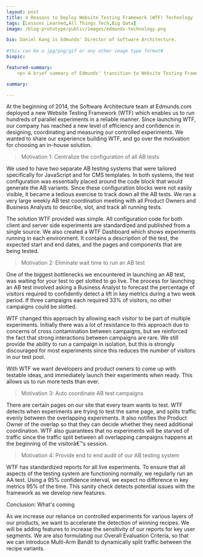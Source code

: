 ```yaml
---
layout: post
title: 4 Reasons to Deploy Website Testing Framework (WTF) Technology
tags: [Lessons Learned,All Things Tech,Big Data]
image: /blog-prototype/public/images/edmunds-technology.png

bio: Daniel Kang is Edmunds' Director of Software Architecture.
 
#this can be a jpg/png/gif or any other image type format#
biopic: 

featured-summary:
    <p> A brief summary of Edmunds' transition to Website Testing Framework (WTF) written by Daniel Kang. </p>

summary: 

---
```


At the beginning of 2014, the Software Architecture team at Edmunds.com deployed a new Website Testing Framework (WTF) which enables us to run hundreds of parallel experiments in a reliable manner. Since launching WTF, our company has reached a new level of efficiency and confidence in designing, coordinating and measuring our controlled experiments. We wanted to share our experience building WTF, and go over the motivation for choosing an in-house solution. 

> Motivation 1: Centralize the configuration of all AB tests

We used to have two separate AB testing systems that were tailored specifically for JavaScript and for CMS templates. In both systems, the test configuration was essentially placed around the code block that would generate the AB variants. Since these configuration blocks were not easily visible, it became a tedious exercise to track down all the AB tests. We ran a very large weekly AB test coordination meeting with all Product Owners and Business Analysts to describe, slot, and track all running tests. 

The solution WTF provided was simple. All configuration code for both client and server side experiments are standardized and published from a single source. We also created a WTF Dashboard which shows experiments running in each environment. It contains a description of the test, the expected start and end dates, and the pages and components that are being tested. 

> Motivation 2: Eliminate wait time to run an AB test

One of the biggest bottlenecks we encountered in launching an AB test, was waiting for your test to get slotted to go live. The process for launching an AB test involved asking a Business Analyst to forecast the percentage of visitors required to confidently detect a lift in key metrics during a two week period. If three campaigns each required 33% of visitors, no other campaigns could be slotted. 

WTF changed this approach by allowing each visitor to be part of multiple experiments. Initially there was a lot of resistance to this approach due to concerns of cross contamination between campaigns, but we reinforced the fact that strong interactions between campaigns are rare. We still provide the ability to run a campaign in isolation, but this is strongly discouraged for most experiments since this reduces the number of visitors in our test pool.

With WTF we want developers and product owners to come up with testable ideas, and immediately launch their experiments when ready. This allows us to run more tests than ever.

> Motivation 3: Auto coordinate AB test campaigns

There are certain pages on our site that every team wants to test. WTF detects when experiments are trying to test the same page, and splits traffic evenly between the overlapping experiments. It also notifies the Product Owner of the overlap so that they can decide whether they need additional coordination. WTF also guarantees that no experiments will be starved of traffic since the traffic split between all overlapping campaigns happens at the beginning of the visitorâ€™s session. 

> Motivation 4: Provide end to end audit of our AB testing system

WTF has standardized reports for all live experiments. To ensure that all aspects of the testing system are functioning normally, we regularly run an AA test. Using a 95% confidence interval, we expect no difference in key metrics 95% of the time. This sanity check detects potential issues with the framework as we develop new features.

Conclusion: What's coming

As we increase our reliance on controlled experiments for various layers of our products, we want to accelerate the detection of winning recipes. We will be adding features to increase the sensitivity of our reports for key user segments. We are also formulating our Overall Evaluation Criteria, so that we can introduce Multi-Arm Bandit to dynamically split traffic between the recipe variants.
